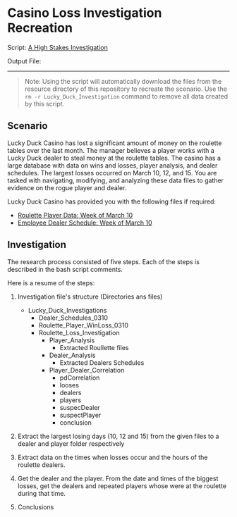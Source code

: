 # Casino Loss Investigation Recreation
 Script: [A High Stakes Investigation](/A%20High%20Stakes%20Investigation.sh)

 Output File: 

---
>Note: Using the script will automatically download the files from the resource directory of this repository to recreate the scenario. Use the `rm -r Lucky_Duck_Investigation` command to remove all data created by this script.
## Scenario

Lucky Duck Casino has lost a significant amount of money on the roulette tables over the last month. The manager believes a player works with a Lucky Duck dealer to steal money at the roulette tables. The casino has a large database with data on wins and losses, player analysis, and dealer schedules. The largest losses occurred on March 10, 12, and 15. You are tasked with navigating, modifying, and analyzing these data files to gather evidence on the rogue player and dealer. 

Lucky Duck Casino has provided you with the following files if required:

- [Roulette Player Data: Week of March 10](/Resources/Roulette_Player_WinLoss_0310.zip)
- [Employee Dealer Schedule: Week of March 10](/Resources/Dealer_Schedules_0310.zip)

## Investigation

The research process consisted of five steps. Each of the steps is described in the bash script comments.

Here is a resume of the steps:

1. Investigation file's structure (Directories ans files)
    - Lucky_Duck_Investigations
        - Dealer_Schedules_0310
        - Roulette_Player_WinLoss_0310
        - Roulette_Loss_Investigation
            - Player_Analysis
                - Extracted Roullette files
            - Dealer_Analysis
                - Extracted Dealers Schedules
            - Player_Dealer_Correlation
                - pdCorrelation
                - looses
                - dealers
                - players
                - suspecDealer
                - suspectPlayer
                - conclusion

2. Extract the largest losing days (10, 12 and 15) from the given files to a dealer and player folder respectively

3. Extract data on the times when losses occur and the hours of the roulette dealers.

4. Get the dealer and the player. From the date and times of the biggest losses, get the dealers and repeated players whose were at the roulette during that time.

5. Conclusions